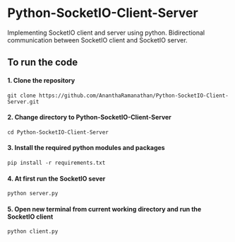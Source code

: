 # Python-SocketIO-Client-Server
Implementing SocketIO client and server using python. Bidirectional communication between SocketIO client and SocketIO server.

## To run the code
    
#### 1. Clone the repository

    git clone https://github.com/AnanthaRamanathan/Python-SocketIO-Client-Server.git
        
#### 2. Change directory to Python-SocketIO-Client-Server

    cd Python-SocketIO-Client-Server
    
#### 3. Install the required python modules and packages
    
    pip install -r requirements.txt
    
#### 4. At first run the SocketIO sever
    
    python server.py
    
#### 5. Open new terminal from current working directory and run the SocketIO client 

    python client.py
    
    
    
    
    
 

